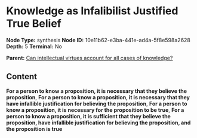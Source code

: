 # Knowledge as Infalibilist Justified True Belief

**Node Type:** synthesis
**Node ID:** 10e11b62-e3ba-441e-ad4a-5f8e598a2628
**Depth:** 5
**Terminal:** No

**Parent:** [Can intellectual virtues account for all cases of knowledge?](can-intellectual-virtues-account-for-all-cases-of-knowledge-antithesis-b0d74cf5-9e6c-4445-a37b-e4814b7a7cda.md)

## Content

**For a person to know a proposition, it is necessary that they believe the proposition**, **For a person to know a proposition, it is necessary that they have infallible justification for believing the proposition**, **For a person to know a proposition, it is necessary for the proposition to be true**, **For a person to know a proposition, it is sufficient that they believe the proposition, have infallible justification for believing the proposition, and the proposition is true**
